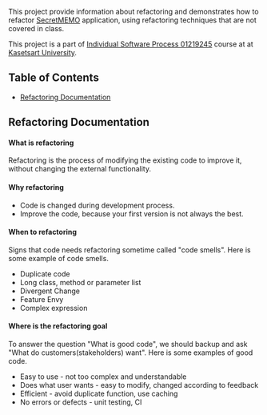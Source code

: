 This project provide information about refactoring and demonstrates how to refactor [SecretMEMO](https://github.com/Jomsaruj/PA4-SecretMEMO) application, using refactoring techniques that are not covered in class.

This project is a part of [Individual Software Process 01219245](https://cpske.github.io/ISP/) course at at [Kasetsart University](https://ku.ac.th/th). 

## Table of Contents
* [Refactoring Documentation](#refactoring-documentation)

## Refactoring Documentation

#### What is refactoring

Refactoring is the process of modifying the existing code to improve it, without changing the external functionality.

#### Why refactoring

* Code is changed during development process.
* Improve the code, because your first version is not always the best.

#### When to refactoring

Signs that code needs refactoring sometime called "code smells". Here is some example of code smells.

* Duplicate code
* Long class, method or parameter list
* Divergent Change
* Feature Envy 
* Complex expression

#### Where is the refactoring goal

To answer the question "What is good code", we should backup and ask "What do customers(stakeholders) want". Here is some examples of good code.

* Easy to use - not too complex and understandable
* Does what user wants - easy to modify, changed according to feedback
* Efficient - avoid duplicate function, use caching
* No errors or defects - unit testing, CI



